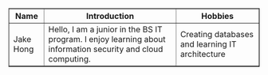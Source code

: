 
<head>
    <meta charset="UTF-8">
    <meta name="viewport" content="width=device-width, initial-scale=1.0">
</head>
<body>
    <table border="1">
        <tr>
            <th>Name</th>
            <th>Introduction</th>
            <th>Hobbies</th>
        </tr>
        <tr>
            <td>Jake Hong</td>
            <td>Hello, I am a junior in the BS IT program. I enjoy learning about information security and cloud computing.</td>
            <td>Creating databases and learning IT architecture</td>
        </tr>
    </table>
</body>



